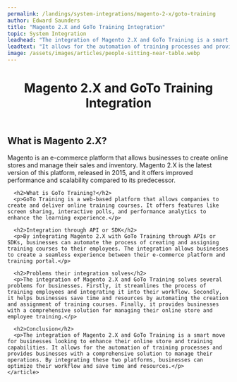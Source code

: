 ```yaml
---
permalink: /landings/system-integrations/magento-2-x/goto-training
author: Edward Saunders
title: "Magento 2.X and GoTo Training Integration"
topic: System Integration
leadhead: "The integration of Magento 2.X and GoTo Training is a smart move for businesses looking to enhance their online store and training capabilities"
leadtext: "It allows for the automation of training processes and provides businesses with a comprehensive solution to manage their operations. By integrating these two platforms, businesses can optimize their workflow and save time and resources."
image: /assets/images/articles/people-sitting-near-table.webp
---
```

<div class="arttext">    <header>
      <h1>Magento 2.X and GoTo Training Integration</h1>
    </header>
    <article>
      <h2>What is Magento 2.X?</h2>
      <p>Magento is an e-commerce platform that allows businesses to create online stores and manage their sales and inventory. Magento 2.X is the latest version of this platform, released in 2015, and it offers improved performance and scalability compared to its predecessor.</p>
      
      <h2>What is GoTo Training?</h2>
      <p>GoTo Training is a web-based platform that allows companies to create and deliver online training courses. It offers features like screen sharing, interactive polls, and performance analytics to enhance the learning experience.</p>
      
      <h2>Integration through API or SDK</h2>
      <p>By integrating Magento 2.X with GoTo Training through APIs or SDKs, businesses can automate the process of creating and assigning training courses to their employees. The integration allows businesses to create a seamless experience between their e-commerce platform and training portal.</p>
      
      <h2>Problems their integration solves</h2>
      <p>The integration of Magento 2.X and GoTo Training solves several problems for businesses. Firstly, it streamlines the process of training employees and integrating it into their workflow. Secondly, it helps businesses save time and resources by automating the creation and assignment of training courses. Finally, it provides businesses with a comprehensive solution for managing their online store and employee training.</p>
  
      <h2>Conclusion</h2>
      <p>The integration of Magento 2.X and GoTo Training is a smart move for businesses looking to enhance their online store and training capabilities. It allows for the automation of training processes and provides businesses with a comprehensive solution to manage their operations. By integrating these two platforms, businesses can optimize their workflow and save time and resources.</p>
    </article>
</div>